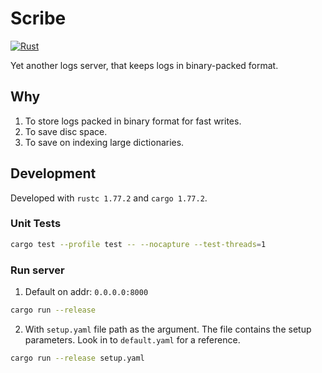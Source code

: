 # Scribe

[![Rust](https://github.com/bartossh/scribe/actions/workflows/rust.yml/badge.svg)](https://github.com/bartossh/scribe/actions/workflows/rust.yml)

Yet another logs server, that keeps logs in binary-packed format.

## Why

1. To store logs packed in binary format for fast writes.
2. To save disc space.
3. To save on indexing large dictionaries.

## Development

Developed with `rustc 1.77.2` and `cargo 1.77.2`.

### Unit Tests 

```sh
cargo test --profile test -- --nocapture --test-threads=1
```

### Run server

1. Default on addr: `0.0.0.0:8000`

```sh
cargo run --release 
```

2. With `setup.yaml` file path as the argument. The file contains the setup parameters. Look in to `default.yaml` for a reference.

```sh
cargo run --release setup.yaml
```
